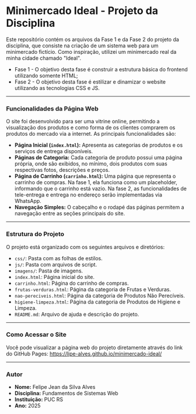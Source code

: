 # Minimercado Ideal - Projeto da Disciplina

Este repositório contém os arquivos da Fase 1 e da Fase 2 do projeto da disciplina, que consiste na criação de um sistema web para um minimercado fictício. Como inspiração, utilizei um minimercado real da minha cidade chamado "Ideal". 

* Fase 1 - O objetivo desta fase é construir a estrutura básica do frontend utilizando somente HTML;
* Fase 2 - O objetivo desta fase é estilizar e dinamizar o website utilizando as tecnologias CSS e JS.

---

### **Funcionalidades da Página Web**

O site foi desenvolvido para ser uma vitrine online, permitindo a visualização dos produtos e como forma de os clientes comprarem os produtos do mercado via a internet. As principais funcionalidades são:

* **Página Inicial (`index.html`):** Apresenta as categorias de produtos e os serviços de entrega disponíveis.
* **Páginas de Categoria:** Cada categoria de produto possui uma página própria, onde são exibidos, no mínimo, dois produtos com suas respectivas fotos, descrições e preços.
* **Página de Carrinho (`carrinho.html`):** Uma página que representa o carrinho de compras. Na fase 1, ela funciona como um placeholder, informando que o carrinho está vazio. Na fase 2, as funcionalidades de tele-entrega e entrega no endereço serão implementadas via WhatsApp.
* **Navegação Simples:** O cabeçalho e o rodapé das páginas permitem a navegação entre as seções principais do site.

---

### **Estrutura do Projeto**

O projeto está organizado com os seguintes arquivos e diretórios:

* `css/`: Pasta com as folhas de estilos.
* `js/`: Pasta com arquivos de script.
* `imagens/`: Pasta de imagens.
* `index.html`: Página inicial do site.
* `carrinho.html`: Página do carrinho de compras.
* `frutas-verduras.html`: Página da categoria de Frutas e Verduras.
* `nao-pereciveis.html`: Página da categoria de Produtos Não Perecíveis.
* `higiene-limpeza.html`: Página da categoria de Produtos de Higiene e Limpeza.
* `README.md`: Arquivo de ajuda e descrição do projeto.

---

### **Como Acessar o Site**

Você pode visualizar a página web do projeto diretamente através do link do GitHub Pages: https://lipe-alves.github.io/minimercado-ideal/

---

### **Autor**

* **Nome:** Felipe Jean da Silva Alves
* **Disciplina:** Fundamentos de Sistemas Web
* **Instituição:** PUC RS
* **Ano:** 2025
